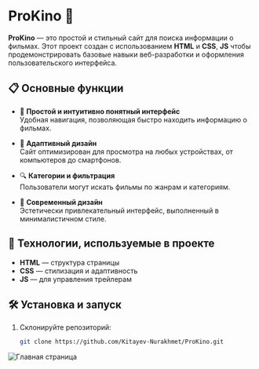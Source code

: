 # ProKino 🎥

**ProKino** — это простой и стильный сайт для поиска информации о фильмах. Этот проект создан с использованием **HTML** и **CSS**, **JS** чтобы продемонстрировать базовые навыки веб-разработки и оформления пользовательского интерфейса.

## 📋 Основные функции

- 🌟 **Простой и интуитивно понятный интерфейс**  
  Удобная навигация, позволяющая быстро находить информацию о фильмах.

- 📱 **Адаптивный дизайн**  
  Сайт оптимизирован для просмотра на любых устройствах, от компьютеров до смартфонов.

- 🔍 **Категории и фильтрация**  
  Пользователи могут искать фильмы по жанрам и категориям.

- 🎨 **Современный дизайн**  
  Эстетически привлекательный интерфейс, выполненный в минималистичном стиле.

## 🚀 Технологии, используемые в проекте

- **HTML** — структура страницы
- **CSS** — стилизация и адаптивность
- **JS** — для управления трейлерам

## 🛠 Установка и запуск

1. Склонируйте репозиторий:  
   ```bash
   git clone https://github.com/Kitayev-Nurakhmet/ProKino.git

![Главная страница](https://github.com/Kitayev-Nurakhmet/ProKino/blob/main/img/Avatar.png)
